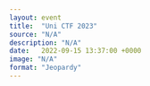 ```yaml
---
layout: event
title:  "Uni CTF 2023"
source: "N/A"
description: "N/A"
date:   2022-09-15 13:37:00 +0000
image: "N/A"
format: "Jeopardy"
---
```

